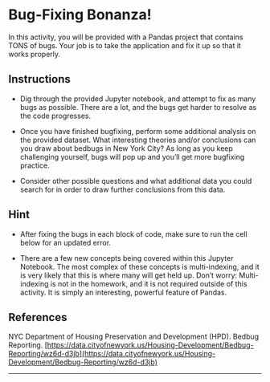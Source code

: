 # Bug-Fixing Bonanza!

In this activity, you will be provided with a Pandas project that contains TONS of bugs. Your job is to take the application and fix it up so that it works properly.

## Instructions

* Dig through the provided Jupyter notebook, and attempt to fix as many bugs as possible. There are a lot, and the bugs get harder to resolve as the code progresses.

* Once you have finished bugfixing, perform some additional analysis on the provided dataset. What interesting theories and/or conclusions can you draw about bedbugs in New York City? As long as you keep challenging yourself, bugs will pop up and you’ll get more bugfixing practice.

* Consider other possible questions and what additional data you could search for in order to draw further conclusions from this data.

## Hint

* After fixing the bugs in each block of code, make sure to run the cell below for an updated error.

* There are a few new concepts being covered within this Jupyter Notebook. The most complex of these concepts is multi-indexing, and it is very likely that this is where many will get held up. Don’t worry: Multi-indexing is not in the homework, and it is not required outside of this activity. It is simply an interesting, powerful feature of Pandas.

## References

NYC Department of Housing Preservation and Development (HPD). Bedbug Reporting. [https://data.cityofnewyork.us/Housing-Development/Bedbug-Reporting/wz6d-d3jb](https://data.cityofnewyork.us/Housing-Development/Bedbug-Reporting/wz6d-d3jb)

---

